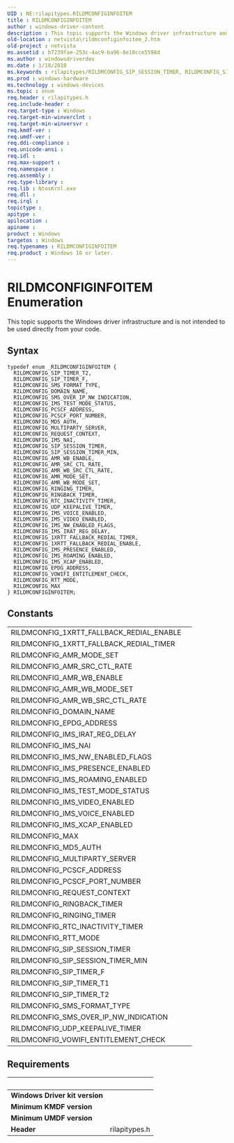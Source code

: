 ```yaml
---
UID : NE:rilapitypes.RILDMCONFIGINFOITEM
title : RILDMCONFIGINFOITEM
author : windows-driver-content
description : This topic supports the Windows driver infrastructure and is not intended to be used directly from your code.
old-location : netvista\rildmconfiginfoitem_2.htm
old-project : netvista
ms.assetid : b7239fae-253c-4ac9-ba96-8e10cce5598d
ms.author : windowsdriverdev
ms.date : 1/18/2018
ms.keywords : rilapitypes/RILDMCONFIG_SIP_SESSION_TIMER, RILDMCONFIG_SIP_SESSION_TIMER, RILDMCONFIG_IMS_NW_ENABLED_FLAGS, rilapitypes/RILDMCONFIG_IMS_XCAP_ENABLED, RILDMCONFIG_VOWIFI_ENTITLEMENT_CHECK, RILDMCONFIG_PCSCF_PORT_NUMBER, RILDMCONFIG_AMR_WB_ENABLE, RILDMCONFIG_IMS_VOICE_ENABLED, rilapitypes/RILDMCONFIG_MAX, rilapitypes/RILDMCONFIG_SIP_TIMER_T2, rilapitypes/RILDMCONFIG_IMS_TEST_MODE_STATUS, rilapitypes/RILDMCONFIG_RTC_INACTIVITY_TIMER, rilapitypes/RILDMCONFIG_RTT_MODE, RILDMCONFIG_SIP_TIMER_T2, netvista.rildmconfiginfoitem_2, rilapitypes/RILDMCONFIG_UDP_KEEPALIVE_TIMER, RILDMCONFIG_MAX, RILDMCONFIG_AMR_WB_SRC_CTL_RATE, rilapitypes/RILDMCONFIG_REQUEST_CONTEXT, RILDMCONFIG_SIP_TIMER_F, rilapitypes/RILDMCONFIG_AMR_SRC_CTL_RATE, RILDMCONFIG_MD5_AUTH, rilapitypes/RILDMCONFIG_AMR_MODE_SET, RILDMCONFIG_IMS_IRAT_REG_DELAY, rilapitypes/RILDMCONFIG_1XRTT_FALLBACK_REDIAL_TIMER, rilapitypes/RILDMCONFIG_1XRTT_FALLBACK_REDIAL_ENABLE, RILDMCONFIG_AMR_SRC_CTL_RATE, RILDMCONFIG_IMS_VIDEO_ENABLED, rilapitypes/RILDMCONFIG_IMS_NW_ENABLED_FLAGS, rilapitypes/RILDMCONFIG_MULTIPARTY_SERVER, rilapitypes/RILDMCONFIG_SIP_SESSION_TIMER_MIN, RILDMCONFIG_AMR_WB_MODE_SET, rilapitypes/RILDMCONFIG_DOMAIN_NAME, RILDMCONFIG_SIP_SESSION_TIMER_MIN, rilapitypes/RILDMCONFIG_IMS_VOICE_ENABLED, RILDMCONFIG_1XRTT_FALLBACK_REDIAL_TIMER, rilapitypes/RILDMCONFIG_RINGING_TIMER, RILDMCONFIG_AMR_MODE_SET, RILDMCONFIG_RTT_MODE, rilapitypes/RILDMCONFIG_EPDG_ADDRESS, RILDMCONFIG_PCSCF_ADDRESS, rilapitypes/RILDMCONFIG_IMS_VIDEO_ENABLED, RILDMCONFIG_RINGBACK_TIMER, rilapitypes/RILDMCONFIG_SMS_OVER_IP_NW_INDICATION, RILDMCONFIG_SMS_FORMAT_TYPE, RILDMCONFIG_IMS_PRESENCE_ENABLED, rilapitypes/RILDMCONFIG_AMR_WB_ENABLE, RILDMCONFIG_1XRTT_FALLBACK_REDIAL_ENABLE, rilapitypes/RILDMCONFIGINFOITEM, RILDMCONFIG_IMS_ROAMING_ENABLED, rilapitypes/RILDMCONFIG_IMS_IRAT_REG_DELAY, RILDMCONFIG_UDP_KEEPALIVE_TIMER, rilapitypes/RILDMCONFIG_RINGBACK_TIMER, RILDMCONFIG_RTC_INACTIVITY_TIMER, rilapitypes/RILDMCONFIG_AMR_WB_SRC_CTL_RATE, rilapitypes/RILDMCONFIG_IMS_ROAMING_ENABLED, rilapitypes/RILDMCONFIG_SMS_FORMAT_TYPE, RILDMCONFIG_IMS_NAI, RILDMCONFIG_IMS_XCAP_ENABLED, rilapitypes/RILDMCONFIG_VOWIFI_ENTITLEMENT_CHECK, rilapitypes/RILDMCONFIG_SIP_TIMER_F, rilapitypes/RILDMCONFIG_IMS_NAI, rilapitypes/RILDMCONFIG_PCSCF_ADDRESS, rilapitypes/RILDMCONFIG_PCSCF_PORT_NUMBER, rilapitypes/RILDMCONFIG_MD5_AUTH, RILDMCONFIG_RINGING_TIMER, RILDMCONFIG_MULTIPARTY_SERVER, RILDMCONFIGINFOITEM, RILDMCONFIG_EPDG_ADDRESS, RILDMCONFIG_DOMAIN_NAME, RILDMCONFIG_IMS_TEST_MODE_STATUS, RILDMCONFIGINFOITEM enumeration [Network Drivers Starting with Windows Vista], RILDMCONFIG_SMS_OVER_IP_NW_INDICATION, rilapitypes/RILDMCONFIG_AMR_WB_MODE_SET, RILDMCONFIG_REQUEST_CONTEXT, rilapitypes/RILDMCONFIG_IMS_PRESENCE_ENABLED
ms.prod : windows-hardware
ms.technology : windows-devices
ms.topic : enum
req.header : rilapitypes.h
req.include-header : 
req.target-type : Windows
req.target-min-winverclnt : 
req.target-min-winversvr : 
req.kmdf-ver : 
req.umdf-ver : 
req.ddi-compliance : 
req.unicode-ansi : 
req.idl : 
req.max-support : 
req.namespace : 
req.assembly : 
req.type-library : 
req.lib : NtosKrnl.exe
req.dll : 
req.irql : 
topictype : 
apitype : 
apilocation : 
apiname : 
product : Windows
targetos : Windows
req.typenames : RILDMCONFIGINFOITEM
req.product : Windows 10 or later.
---
```


# RILDMCONFIGINFOITEM Enumeration
This topic supports the Windows driver infrastructure and is not intended to be used directly from your code.

## Syntax
````
typedef enum _RILDMCONFIGINFOITEM { 
  RILDMCONFIG_SIP_TIMER_T2,
  RILDMCONFIG_SIP_TIMER_F,
  RILDMCONFIG_SMS_FORMAT_TYPE,
  RILDMCONFIG_DOMAIN_NAME,
  RILDMCONFIG_SMS_OVER_IP_NW_INDICATION,
  RILDMCONFIG_IMS_TEST_MODE_STATUS,
  RILDMCONFIG_PCSCF_ADDRESS,
  RILDMCONFIG_PCSCF_PORT_NUMBER,
  RILDMCONFIG_MD5_AUTH,
  RILDMCONFIG_MULTIPARTY_SERVER,
  RILDMCONFIG_REQUEST_CONTEXT,
  RILDMCONFIG_IMS_NAI,
  RILDMCONFIG_SIP_SESSION_TIMER,
  RILDMCONFIG_SIP_SESSION_TIMER_MIN,
  RILDMCONFIG_AMR_WB_ENABLE,
  RILDMCONFIG_AMR_SRC_CTL_RATE,
  RILDMCONFIG_AMR_WB_SRC_CTL_RATE,
  RILDMCONFIG_AMR_MODE_SET,
  RILDMCONFIG_AMR_WB_MODE_SET,
  RILDMCONFIG_RINGING_TIMER,
  RILDMCONFIG_RINGBACK_TIMER,
  RILDMCONFIG_RTC_INACTIVITY_TIMER,
  RILDMCONFIG_UDP_KEEPALIVE_TIMER,
  RILDMCONFIG_IMS_VOICE_ENABLED,
  RILDMCONFIG_IMS_VIDEO_ENABLED,
  RILDMCONFIG_IMS_NW_ENABLED_FLAGS,
  RILDMCONFIG_IMS_IRAT_REG_DELAY,
  RILDMCONFIG_1XRTT_FALLBACK_REDIAL_TIMER,
  RILDMCONFIG_1XRTT_FALLBACK_REDIAL_ENABLE,
  RILDMCONFIG_IMS_PRESENCE_ENABLED,
  RILDMCONFIG_IMS_ROAMING_ENABLED,
  RILDMCONFIG_IMS_XCAP_ENABLED,
  RILDMCONFIG_EPDG_ADDRESS,
  RILDMCONFIG_VOWIFI_ENTITLEMENT_CHECK,
  RILDMCONFIG_RTT_MODE,
  RILDMCONFIG_MAX
} RILDMCONFIGINFOITEM;
````

## Constants

<table>

<tr>
<td>RILDMCONFIG_1XRTT_FALLBACK_REDIAL_ENABLE</td>
<td></td>
</tr>

<tr>
<td>RILDMCONFIG_1XRTT_FALLBACK_REDIAL_TIMER</td>
<td></td>
</tr>

<tr>
<td>RILDMCONFIG_AMR_MODE_SET</td>
<td></td>
</tr>

<tr>
<td>RILDMCONFIG_AMR_SRC_CTL_RATE</td>
<td></td>
</tr>

<tr>
<td>RILDMCONFIG_AMR_WB_ENABLE</td>
<td></td>
</tr>

<tr>
<td>RILDMCONFIG_AMR_WB_MODE_SET</td>
<td></td>
</tr>

<tr>
<td>RILDMCONFIG_AMR_WB_SRC_CTL_RATE</td>
<td></td>
</tr>

<tr>
<td>RILDMCONFIG_DOMAIN_NAME</td>
<td></td>
</tr>

<tr>
<td>RILDMCONFIG_EPDG_ADDRESS</td>
<td></td>
</tr>

<tr>
<td>RILDMCONFIG_IMS_IRAT_REG_DELAY</td>
<td></td>
</tr>

<tr>
<td>RILDMCONFIG_IMS_NAI</td>
<td></td>
</tr>

<tr>
<td>RILDMCONFIG_IMS_NW_ENABLED_FLAGS</td>
<td></td>
</tr>

<tr>
<td>RILDMCONFIG_IMS_PRESENCE_ENABLED</td>
<td></td>
</tr>

<tr>
<td>RILDMCONFIG_IMS_ROAMING_ENABLED</td>
<td></td>
</tr>

<tr>
<td>RILDMCONFIG_IMS_TEST_MODE_STATUS</td>
<td></td>
</tr>

<tr>
<td>RILDMCONFIG_IMS_VIDEO_ENABLED</td>
<td></td>
</tr>

<tr>
<td>RILDMCONFIG_IMS_VOICE_ENABLED</td>
<td></td>
</tr>

<tr>
<td>RILDMCONFIG_IMS_XCAP_ENABLED</td>
<td></td>
</tr>

<tr>
<td>RILDMCONFIG_MAX</td>
<td></td>
</tr>

<tr>
<td>RILDMCONFIG_MD5_AUTH</td>
<td></td>
</tr>

<tr>
<td>RILDMCONFIG_MULTIPARTY_SERVER</td>
<td></td>
</tr>

<tr>
<td>RILDMCONFIG_PCSCF_ADDRESS</td>
<td></td>
</tr>

<tr>
<td>RILDMCONFIG_PCSCF_PORT_NUMBER</td>
<td></td>
</tr>

<tr>
<td>RILDMCONFIG_REQUEST_CONTEXT</td>
<td></td>
</tr>

<tr>
<td>RILDMCONFIG_RINGBACK_TIMER</td>
<td></td>
</tr>

<tr>
<td>RILDMCONFIG_RINGING_TIMER</td>
<td></td>
</tr>

<tr>
<td>RILDMCONFIG_RTC_INACTIVITY_TIMER</td>
<td></td>
</tr>

<tr>
<td>RILDMCONFIG_RTT_MODE</td>
<td></td>
</tr>

<tr>
<td>RILDMCONFIG_SIP_SESSION_TIMER</td>
<td></td>
</tr>

<tr>
<td>RILDMCONFIG_SIP_SESSION_TIMER_MIN</td>
<td></td>
</tr>

<tr>
<td>RILDMCONFIG_SIP_TIMER_F</td>
<td></td>
</tr>

<tr>
<td>RILDMCONFIG_SIP_TIMER_T1</td>
<td></td>
</tr>

<tr>
<td>RILDMCONFIG_SIP_TIMER_T2</td>
<td></td>
</tr>

<tr>
<td>RILDMCONFIG_SMS_FORMAT_TYPE</td>
<td></td>
</tr>

<tr>
<td>RILDMCONFIG_SMS_OVER_IP_NW_INDICATION</td>
<td></td>
</tr>

<tr>
<td>RILDMCONFIG_UDP_KEEPALIVE_TIMER</td>
<td></td>
</tr>

<tr>
<td>RILDMCONFIG_VOWIFI_ENTITLEMENT_CHECK</td>
<td></td>
</tr>
</table>


## Requirements
| &nbsp; | &nbsp; |
| ---- |:---- |
| **Windows Driver kit version** |  |
| **Minimum KMDF version** |  |
| **Minimum UMDF version** |  |
| **Header** | rilapitypes.h |